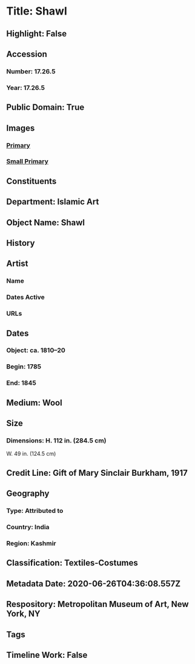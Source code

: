 # Title: Shawl
## Highlight: False
## Accession
### Number: 17.26.5
### Year: 17.26.5
## Public Domain: True
## Images
### [Primary](https://images.metmuseum.org/CRDImages/is/original/sf17-26-5a.jpg)
### [Small Primary](https://images.metmuseum.org/CRDImages/is/web-large/sf17-26-5a.jpg)
## Constituents
## Department: Islamic Art
## Object Name: Shawl
## History
## Artist
### Name
### Dates Active
### URLs
## Dates
### Object: ca. 1810–20
### Begin: 1785
### End: 1845
## Medium: Wool
## Size
### Dimensions: H. 112 in. (284.5 cm)
W.  49 in. (124.5 cm)
## Credit Line: Gift of Mary Sinclair Burkham, 1917
## Geography
### Type: Attributed to
### Country: India
### Region: Kashmir
## Classification: Textiles-Costumes
## Metadata Date: 2020-06-26T04:36:08.557Z
## Respository: Metropolitan Museum of Art, New York, NY
## Tags
## Timeline Work: False